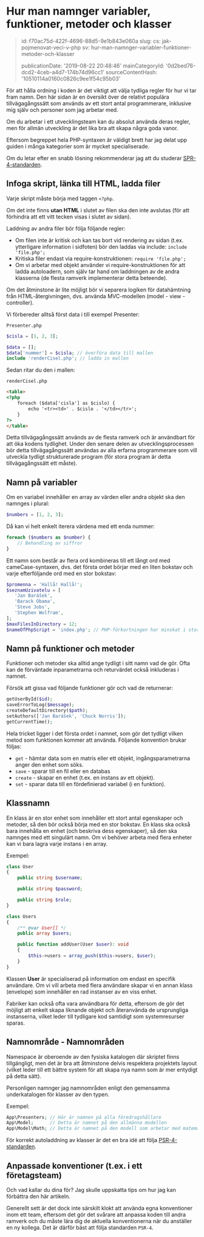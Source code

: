 Hur man namnger variabler, funktioner, metoder och klasser
==========================================================

> id: f70ac75d-422f-4696-88d5-9e1b843e060a
> slug:
> 	cs: jak-pojmenovat-veci-v-php
> 	sv: hur-man-namnger-variabler-funktioner-metoder-och-klasser
> 
> publicationDate: '2019-08-22 20:48:46'
> mainCategoryId: '0d2bed76-dcd2-4ceb-a4d7-174b74d96cc1'
> sourceContentHash: '10510114a0160c0826c9ee1f54c95b03'

För att hålla ordning i koden är det viktigt att välja tydliga regler för hur vi tar fram namn. Den här sidan är en översikt över de relativt populära tillvägagångssätt som används av ett stort antal programmerare, inklusive mig själv och personer som jag arbetar med.

Om du arbetar i ett utvecklingsteam kan du absolut använda deras regler, men för allmän utveckling är det lika bra att skapa några goda vanor.

Eftersom begreppet hela PHP-syntaxen är väldigt brett har jag delat upp guiden i många kategorier som är mycket specialiserade.

Om du letar efter en snabb lösning rekommenderar jag att du studerar <a href="https://www.php-fig.org/psr/psr-4/">SPR-4-standarden</a>.

Infoga skript, länka till HTML, ladda filer
---------------------------------------------------

Varje skript måste börja med taggen `<?php`.

Om det inte finns **utan HTML** i slutet av filen ska den inte avslutas (för att förhindra att ett vitt tecken visas i slutet av sidan).

Laddning av andra filer bör följa följande regler:

- Om filen inte är kritisk och kan tas bort vid rendering av sidan (t.ex. ytterligare information i sidfoten) bör den laddas via include: `include 'file.php';`
- Kritiska filer endast via require-konstruktionen: `require 'file.php';`
- Om vi arbetar med objekt använder vi require-konstruktionen för att ladda autoloadern, som själv tar hand om laddningen av de andra klasserna (de flesta ramverk implementerar detta beteende).


Om det åtminstone är lite möjligt bör vi separera logiken för datahämtning från HTML-återgivningen, dvs. använda MVC-modellen (model - view - controller).

Vi förbereder alltså först data i till exempel Presenter:

`Presenter.php`

```php
$cisla = [1, 2, 3];

$data = [];
$data['nummer'] = $cisla; // överföra data till mallen
include 'renderCisel.php'; // ladda in mallen
```

Sedan ritar du den i mallen:

`renderCisel.php`

```html
<table>
<?php
    foreach ($data['cisla'] as $cislo) {
        echo '<tr><td>' . $cislo . '</td></tr>';
    }
?>
</table>
```

Detta tillvägagångssätt används av de flesta ramverk och är användbart för att öka kodens tydlighet. Under den senare delen av utvecklingsprocessen bör detta tillvägagångssätt användas av alla erfarna programmerare som vill utveckla tydligt strukturerade program (för stora program är detta tillvägagångssätt ett måste).

Namn på variabler
----------------

Om en variabel innehåller en array av värden eller andra objekt ska den namnges i plural:

```php
$numbers = [1, 2, 3];
```

Då kan vi helt enkelt iterera värdena med ett enda nummer:

```php
foreach ($numbers as $number) {
    // Behandling av siffror
}
```

Ett namn som består av flera ord kombineras till ett långt ord med cameCase-syntaxen, dvs. det första ordet börjar med en liten bokstav och varje efterföljande ord med en stor bokstav:

```php
$promenna = 'Hallå! Hallå!';
$seznamUzivatelu = [
   'Jan Barášek',
   'Barack Obama',
   'Steve Jobs',
   'Stephen Wolfram',
];
$maxFilesInDirectory = 12;
$nameOfPhpScript = 'index.php'; // PHP-förkortningen har minskat i storlek
```

Namn på funktioner och metoder
--------------------

Funktioner och metoder ska alltid ange tydligt i sitt namn vad de gör. Ofta kan de förväntade inparametrarna och returvärdet också inkluderas i namnet.

Försök att gissa vad följande funktioner gör och vad de returnerar:

```php
getUserById($id);
saveErrorToLog($message);
createDefaultDirectory($path);
setAuthors(['Jan Barášek', 'Chuck Norris']);
getCurrentTime();
```

Hela tricket ligger i det första ordet i namnet, som gör det tydligt vilken metod som funktionen kommer att använda. Följande konvention brukar följas:

- `get` - hämtar data som en matris eller ett objekt, ingångsparametrarna anger den enhet som söks.
- `save` - sparar till en fil eller en databas
- `create` - skapar en enhet (t.ex. en instans av ett objekt).
- `set` - sparar data till en fördefinierad variabel (i en funktion).

Klassnamn
----------

En klass är en stor enhet som innehåller ett stort antal egenskaper och metoder, så den bör också börja med en stor bokstav. En klass ska också bara innehålla en enhet (och beskriva dess egenskaper), så den ska namnges med ett singulärt namn. Om vi behöver arbeta med flera enheter kan vi bara lagra varje instans i en array.

Exempel:

```php
class User
{
    public string $username;

    public string $password;

    public string $role;
}

class Users
{
    /** @var User[] */
    public array $users;

    public function addUser(User $user): void
    {
        $this->users = array_push($this->users, $user);
    }
}
```

Klassen **User** är specialiserad på information om endast en specifik användare. Om vi vill arbeta med flera användare skapar vi en annan klass (envelope) som innehåller en rad instanser av en viss enhet.

Fabriker kan också ofta vara användbara för detta, eftersom de gör det möjligt att enkelt skapa liknande objekt och återanvända de ursprungliga instanserna, vilket leder till tydligare kod samtidigt som systemresurser sparas.

Namnområde - Namnområden
---------------------------

Namespace är oberoende av den fysiska katalogen där skriptet finns tillgängligt, men det är bra att åtminstone delvis respektera projektets layout (vilket leder till ett bättre system för att skapa nya namn som är mer entydigt på detta sätt).

Personligen namnger jag namnområden enligt den gemensamma underkatalogen för klasser av den typen.

Exempel:

```php
App\Presenters; // Här är namnen på alla föredragshållare
App\Model;      // Detta är namnet på den allmänna modellen
App\Model\Math; // Detta är namnet på den modell som arbetar med matematik.
```

För korrekt autoladdning av klasser är det en bra idé att följa <a href="https://jakpsatphp.cz/PSR4/">PSR-4-standarden</a>.

Anpassade konventioner (t.ex. i ett företagsteam)
-----------------------------------------

Och vad kallar du dina för? Jag skulle uppskatta tips om hur jag kan förbättra den här artikeln.

Generellt sett är det dock inte särskilt klokt att använda egna konventioner inom ett team, eftersom det gör det svårare att anpassa koden till andra ramverk och du måste lära dig de aktuella konventionerna när du anställer en ny kollega. Det är därför bäst att följa standarden `PSR-4`.
